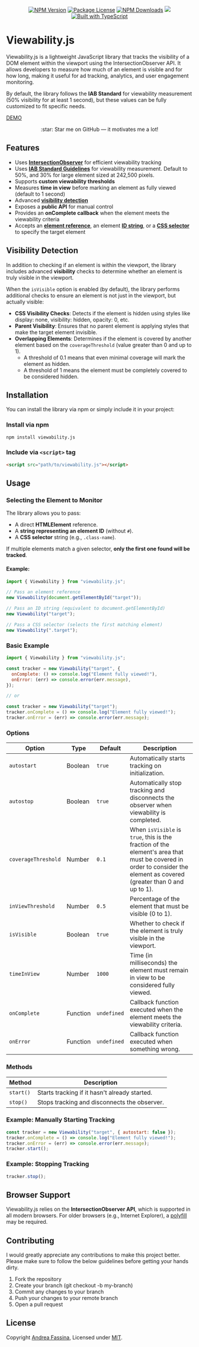 <p align="center">
    <a href="https://www.npmjs.com/package/viewability.js" target="_blank"><img src="https://img.shields.io/npm/v/viewability.js?color=blue" alt="NPM Version"></a>
    <a href="https://github.com/fasenderos/viewability.js/blob/main/LICENSE" target="_blank"><img src="https://img.shields.io/npm/l/viewability.js" alt="Package License"></a>
    <a href="https://www.npmjs.com/package/viewability.js" target="_blank"><img src="https://img.shields.io/npm/dm/viewability.js" alt="NPM Downloads"></a>
    <a href="https://codecov.io/gh/fasenderos/viewability.js/tree" ><img src="https://codecov.io/gh/fasenderos/viewability.js/graph/badge.svg?token=83A7U05ZYU"/></a>
    <a href="https://github.com/fasenderos/viewability.js"><img src="https://badgen.net/badge/icon/typescript?icon=typescript&label" alt="Built with TypeScript"></a>
</p>

# Viewability.js

Viewability.js is a lightweight JavaScript library that tracks the visibility of a DOM element within the viewport using the IntersectionObserver API. It allows developers to measure how much of an element is visible and for how long, making it useful for ad tracking, analytics, and user engagement monitoring.

By default, the library follows the **IAB Standard** for viewability measurement (50% visibility for at least 1 second), but these values can be fully customized to fit specific needs.

[DEMO](https://codesandbox.io/p/sandbox/viewability-js-997wl8)

<p align="center">
:star: Star me on GitHub — it motivates me a lot!
</p>

## Features

- Uses [**IntersectionObserver**](https://developer.mozilla.org/en-US/docs/Web/API/Intersection_Observer_API) for efficient viewability tracking
- Uses [**IAB Standard Guidelines**](https://www.iab.com/wp-content/uploads/2015/06/MRC-Viewable-Ad-Impression-Measurement-Guideline.pdf) for viewability measurement. Default to 50%, and 30% for large element sized at 242,500 pixels.
- Supports **custom viewability thresholds**
- Measures **time in view** before marking an element as fully viewed (default to 1 second)
- Advanced [**visibility detection**](#visibility-detection)
- Exposes a **public API** for manual control
- Provides an **onComplete callback** when the element meets the viewability criteria
- Accepts an [**element reference**](https://developer.mozilla.org/en-US/docs/Web/API/Element), an element [**ID string**](https://developer.mozilla.org/en-US/docs/Web/API/Element/id), or a [**CSS selector**](https://developer.mozilla.org/en-US/docs/Web/CSS/CSS_selectors) to specify the target element

## Visibility Detection

In addition to checking if an element is within the viewport, the library includes advanced **visibility** checks to determine whether an element is truly visible in the viewport.

When the `isVisible` option is enabled (by default), the library performs additional checks to ensure an element is not just in the viewport, but actually visible:

- **CSS Visibility Checks**: Detects if the element is hidden using styles like display: none, visibility: hidden, opacity: 0, etc.
- **Parent Visibility**: Ensures that no parent element is applying styles that make the target element invisible.
- **Overlapping Elements**: Determines if the element is covered by another element based on the `coverageThreshold` (value greater than 0 and up to 1).
  - A threshold of 0.1 means that even minimal coverage will mark the element as hidden.
  - A threshold of 1 means the element must be completely covered to be considered hidden.

## Installation

You can install the library via npm or simply include it in your project:

### Install via npm

```sh
npm install viewability.js
```

### Include via `<script>` tag

```html
<script src="path/to/viewability.js"></script>
```

## Usage

### Selecting the Element to Monitor

The library allows you to pass:

- A direct **HTMLElement** reference.
- A **string representing an element ID** (without `#`).
- A **CSS selector** string (e.g., `.class-name`).

If multiple elements match a given selector, **only the first one found will be tracked**.

#### Example:

```js
import { Viewability } from "viewability.js";

// Pass an element reference
new Viewability(document.getElementById("target"));

// Pass an ID string (equivalent to document.getElementById)
new Viewability("target");

// Pass a CSS selector (selects the first matching element)
new Viewability(".target");
```

### Basic Example

```js
import { Viewability } from "viewability.js";

const tracker = new Viewability("target", {
  onComplete: () => console.log("Element fully viewed!"),
  onError: (err) => console.error(err.message),
});

// or

const tracker = new Viewability("target");
tracker.onComplete = () => console.log("Element fully viewed!");
tracker.onError = (err) => console.error(err.message);
```

### Options

| Option              | Type     | Default     | Description                                                                                                                                                           |
| ------------------- | -------- | ----------- | --------------------------------------------------------------------------------------------------------------------------------------------------------------------- |
| `autostart`         | Boolean  | `true`      | Automatically starts tracking on initialization.                                                                                                                      |
| `autostop`          | Boolean  | `true`      | Automatically stop tracking and disconnects the observer when viewability is completed.                                                                               |
| `coverageThreshold` | Number   | `0.1`       | When `isVisible` is `true`, this is the fraction of the element's area that must be covered in order to consider the element as covered (greater than 0 and up to 1). |
| `inViewThreshold`   | Number   | `0.5`       | Percentage of the element that must be visible (0 to 1).                                                                                                              |
| `isVisible`         | Boolean  | `true`      | Whether to check if the element is truly visible in the viewport.                                                                                                     |
| `timeInView`        | Number   | `1000`      | Time (in milliseconds) the element must remain in view to be considered fully viewed.                                                                                 |
| `onComplete`        | Function | `undefined` | Callback function executed when the element meets the viewability criteria.                                                                                           |
| `onError`           | Function | `undefined` | Callback function executed when something wrong.                                                                                                                      |

### Methods

| Method    | Description                                   |
| --------- | --------------------------------------------- |
| `start()` | Starts tracking if it hasn't already started. |
| `stop()`  | Stops tracking and disconnects the observer.  |

### Example: Manually Starting Tracking

```js
const tracker = new Viewability("target", { autostart: false });
tracker.onComplete = () => console.log("Element fully viewed!");
tracker.onError = (err) => console.error(err.message);
tracker.start();
```

### Example: Stopping Tracking

```js
tracker.stop();
```

## Browser Support

Viewability.js relies on the **IntersectionObserver API**, which is supported in all modern browsers. For older browsers (e.g., Internet Explorer), a [polyfill](https://github.com/w3c/IntersectionObserver) may be required.

## Contributing

I would greatly appreciate any contributions to make this project better. Please make sure to follow the below guidelines before getting your hands dirty.

1. Fork the repository
2. Create your branch (git checkout -b my-branch)
3. Commit any changes to your branch
4. Push your changes to your remote branch
5. Open a pull request

## License

Copyright [Andrea Fassina](https://github.com/fasenderos), Licensed under [MIT](LICENSE).
